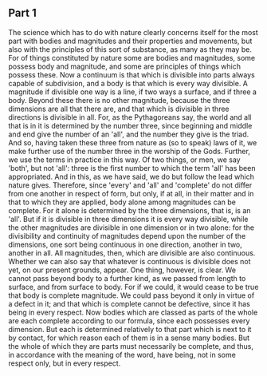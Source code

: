 ## Part 1

The science which has to do with nature clearly concerns itself for the most part with bodies and magnitudes and their properties and movements, but also with the principles of this sort of substance, as many as they may be.
For of things constituted by nature some are bodies and magnitudes, some possess body and magnitude, and some are principles of things which possess these.
Now a continuum is that which is divisible into parts always capable of subdivision, and a body is that which is every way divisible.
A magnitude if divisible one way is a line, if two ways a surface, and if three a body.
Beyond these there is no other magnitude, because the three dimensions are all that there are, and that which is divisible in three directions is divisible in all.
For, as the Pythagoreans say, the world and all that is in it is determined by the number three, since beginning and middle and end give the number of an 'all', and the number they give is the triad.
And so, having taken these three from nature as (so to speak) laws of it, we make further use of the number three in the worship of the Gods.
Further, we use the terms in practice in this way.
Of two things, or men, we say 'both', but not 'all': three is the first number to which the term 'all' has been appropriated.
And in this, as we have said, we do but follow the lead which nature gives.
Therefore, since 'every' and 'all' and 'complete' do not differ from one another in respect of form, but only, if at all, in their matter and in that to which they are applied, body alone among magnitudes can be complete.
For it alone is determined by the three dimensions, that is, is an 'all'.
But if it is divisible in three dimensions it is every way divisible, while the other magnitudes are divisible in one dimension or in two alone: for the divisibility and continuity of magnitudes depend upon the number of the dimensions, one sort being continuous in one direction, another in two, another in all.
All magnitudes, then, which are divisible are also continuous.
Whether we can also say that whatever is continuous is divisible does not yet, on our present grounds, appear.
One thing, however, is clear.
We cannot pass beyond body to a further kind, as we passed from length to surface, and from surface to body.
For if we could, it would cease to be true that body is complete magnitude.
We could pass beyond it only in virtue of a defect in it; and that which is complete cannot be defective, since it has being in every respect.
Now bodies which are classed as parts of the whole are each complete according to our formula, since each possesses every dimension.
But each is determined relatively to that part which is next to it by contact, for which reason each of them is in a sense many bodies.
But the whole of which they are parts must necessarily be complete, and thus, in accordance with the meaning of the word, have being, not in some respect only, but in every respect.

